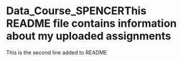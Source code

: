 # Data_Course_SPENCERThis README file contains information about my uploaded assignments
This is the second line added to README
